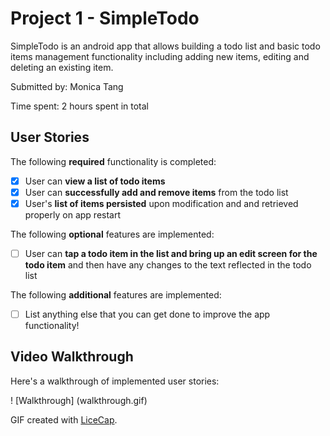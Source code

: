 # Project 1 - SimpleTodo

SimpleTodo is an android app that allows building a todo list and basic todo items management functionality including adding new items, editing and deleting an existing item.

Submitted by: Monica Tang

Time spent: 2 hours spent in total

## User Stories

The following **required** functionality is completed:

* [x] User can **view a list of todo items**
* [x] User can **successfully add and remove items** from the todo list
* [x] User's **list of items persisted** upon modification and and retrieved properly on app restart

The following **optional** features are implemented:

* [ ] User can **tap a todo item in the list and bring up an edit screen for the todo item** and then have any changes to the text reflected in the todo list

The following **additional** features are implemented:

* [ ] List anything else that you can get done to improve the app functionality!

## Video Walkthrough

Here's a walkthrough of implemented user stories:

! [Walkthrough] (walkthrough.gif)

GIF created with [LiceCap](http://www.cockos.com/licecap/).


